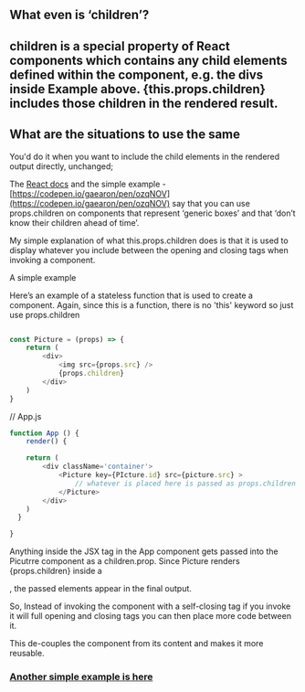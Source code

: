 ## What even is ‘children’?

## children is a special property of React components which contains any child elements defined within the component, e.g. the divs inside Example above. {this.props.children} includes those children in the rendered result.

## What are the situations to use the same

You'd do it when you want to include the child elements in the rendered output directly, unchanged;

The [React docs](https://reactjs.org/docs/composition-vs-inheritance.html) and the simple example - [https://codepen.io/gaearon/pen/ozqNOV](https://codepen.io/gaearon/pen/ozqNOV) say that you can use props.children on components that represent ‘generic boxes’ and that ‘don’t know their children ahead of time’.

My simple explanation of what this.props.children does is that it is used to display whatever you include between the opening and closing tags when invoking a component.

A simple example

Here’s an example of a stateless function that is used to create a component. Again, since this is a function, there is no 'this' keyword so just use props.children



```js

const Picture = (props) => {
    return (
        <div>
            <img src={props.src} />
            {props.children}
        </div>
    )
}

```

// App.js
```js
function App () {
    render() {

    return (
        <div className='container'>
            <Picture key={PIcture.id} src={picture.src} >
                // whatever is placed here is passed as props.children
            </Picture>
        </div>
    )
  }

}


```

Anything inside the <Picture> JSX tag in the App component gets passed into the Picutrre component as a children.prop. Since Picture renders {props.children} inside a <div>, the passed elements appear in the final output.

So, Instead of invoking the component with a self-closing tag <Picture /> if you invoke it will full opening and closing tags <Picture> </Picture> you can then place more code between it.

This de-couples the <Picture> component from its content and makes it more reusable.

### [Another simple example is here](https://codepen.io/rohanpaul/pen/bxoMxr)